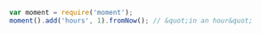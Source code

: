
```javascript
var moment = require('moment');
moment().add('hours', 1).fromNow(); // &quot;in an hour&quot;
```
